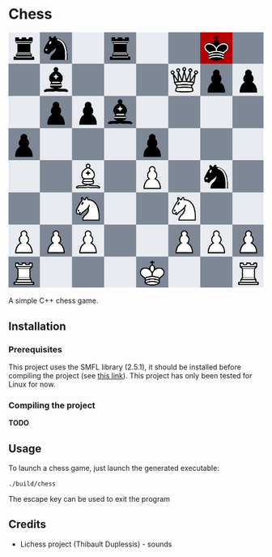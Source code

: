 # Chess

<!-- start -->
<p align="middle">
	<img src="resources/images/chess_game.png"/>
</p>
<!-- end -->

A simple C++ chess game.

## Installation
### Prerequisites
This project uses the SMFL library (2.5.1), it should be installed before compiling the project (see [this link](https://www.sfml-dev.org/tutorials/2.5/)). This project has only been tested for Linux for now.

### Compiling the project
__TODO__

## Usage
To launch a chess game, just launch the generated executable:
```shell
./build/chess
```

The escape key can be used to exit the program

## Credits
* Lichess project (Thibault Duplessis) - sounds
